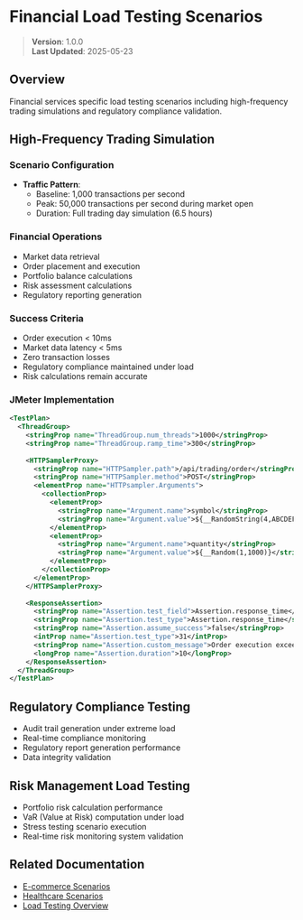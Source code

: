 
# Financial Load Testing Scenarios

> **Version**: 1.0.0  
> **Last Updated**: 2025-05-23

## Overview

Financial services specific load testing scenarios including high-frequency trading simulations and regulatory compliance validation.

## High-Frequency Trading Simulation

### Scenario Configuration
- **Traffic Pattern**: 
  - Baseline: 1,000 transactions per second
  - Peak: 50,000 transactions per second during market open
  - Duration: Full trading day simulation (6.5 hours)

### Financial Operations
- Market data retrieval
- Order placement and execution
- Portfolio balance calculations
- Risk assessment calculations
- Regulatory reporting generation

### Success Criteria
- Order execution < 10ms
- Market data latency < 5ms
- Zero transaction losses
- Regulatory compliance maintained under load
- Risk calculations remain accurate

### JMeter Implementation
```xml
<TestPlan>
  <ThreadGroup>
    <stringProp name="ThreadGroup.num_threads">1000</stringProp>
    <stringProp name="ThreadGroup.ramp_time">300</stringProp>
    
    <HTTPSamplerProxy>
      <stringProp name="HTTPSampler.path">/api/trading/order</stringProp>
      <stringProp name="HTTPSampler.method">POST</stringProp>
      <elementProp name="HTTPsampler.Arguments">
        <collectionProp>
          <elementProp>
            <stringProp name="Argument.name">symbol</stringProp>
            <stringProp name="Argument.value">${__RandomString(4,ABCDEFGHIJKLMNOPQRSTUVWXYZ)}</stringProp>
          </elementProp>
          <elementProp>
            <stringProp name="Argument.name">quantity</stringProp>
            <stringProp name="Argument.value">${__Random(1,1000)}</stringProp>
          </elementProp>
        </collectionProp>
      </elementProp>
    </HTTPSamplerProxy>
    
    <ResponseAssertion>
      <stringProp name="Assertion.test_field">Assertion.response_time</stringProp>
      <stringProp name="Assertion.test_type">Assertion.response_time</stringProp>
      <stringProp name="Assertion.assume_success">false</stringProp>
      <intProp name="Assertion.test_type">31</intProp>
      <stringProp name="Assertion.custom_message">Order execution exceeded 10ms</stringProp>
      <longProp name="Assertion.duration">10</longProp>
    </ResponseAssertion>
  </ThreadGroup>
</TestPlan>
```

## Regulatory Compliance Testing
- Audit trail generation under extreme load
- Real-time compliance monitoring
- Regulatory report generation performance
- Data integrity validation

## Risk Management Load Testing
- Portfolio risk calculation performance
- VaR (Value at Risk) computation under load
- Stress testing scenario execution
- Real-time risk monitoring system validation

## Related Documentation

- [E-commerce Scenarios](ECOMMERCE_SCENARIOS.md)
- [Healthcare Scenarios](HEALTHCARE_SCENARIOS.md)
- [Load Testing Overview](../LOAD_TESTING_SCENARIOS.md)
